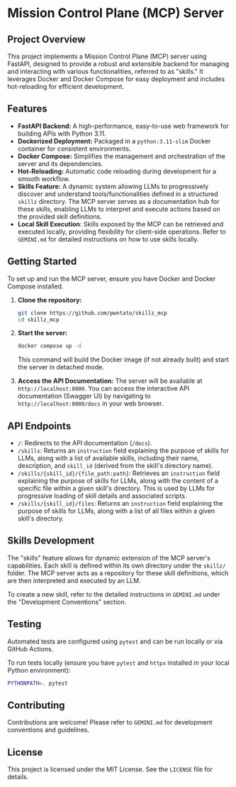 # Mission Control Plane (MCP) Server

## Project Overview

This project implements a Mission Control Plane (MCP) server using FastAPI, designed to provide a robust and extensible backend for managing and interacting with various functionalities, referred to as "skills." It leverages Docker and Docker Compose for easy deployment and includes hot-reloading for efficient development.

## Features

*   **FastAPI Backend:** A high-performance, easy-to-use web framework for building APIs with Python 3.11.
*   **Dockerized Deployment:** Packaged in a `python:3.11-slim` Docker container for consistent environments.
*   **Docker Compose:** Simplifies the management and orchestration of the server and its dependencies.
*   **Hot-Reloading:** Automatic code reloading during development for a smooth workflow.
*   **Skills Feature:** A dynamic system allowing LLMs to progressively discover and understand tools/functionalities defined in a structured `skillz` directory. The MCP server serves as a documentation hub for these skills, enabling LLMs to interpret and execute actions based on the provided skill definitions.
*   **Local Skill Execution**: Skills exposed by the MCP can be retrieved and executed locally, providing flexibility for client-side operations. Refer to `GEMINI.md` for detailed instructions on how to use skills locally.

## Getting Started

To set up and run the MCP server, ensure you have Docker and Docker Compose installed.

1.  **Clone the repository:**
    ```bash
    git clone https://github.com/pwntato/skillz_mcp
    cd skillz_mcp
    ```

2.  **Start the server:**
    ```bash
    docker compose up -d
    ```

    This command will build the Docker image (if not already built) and start the server in detached mode.

3.  **Access the API Documentation:**
    The server will be available at `http://localhost:8000`. You can access the interactive API documentation (Swagger UI) by navigating to `http://localhost:8000/docs` in your web browser.

## API Endpoints

*   `/`: Redirects to the API documentation (`/docs`).
*   `/skills`: Returns an `instruction` field explaining the purpose of skills for LLMs, along with a list of available skills, including their name, description, and `skill_id` (derived from the skill's directory name).
*   `/skills/{skill_id}/{file_path:path}`: Retrieves an `instruction` field explaining the purpose of skills for LLMs, along with the content of a specific file within a given skill's directory. This is used by LLMs for progressive loading of skill details and associated scripts.
*   `/skills/{skill_id}/files`: Returns an `instruction` field explaining the purpose of skills for LLMs, along with a list of all files within a given skill's directory.

## Skills Development

The "skills" feature allows for dynamic extension of the MCP server's capabilities. Each skill is defined within its own directory under the `skillz/` folder. The MCP server acts as a repository for these skill definitions, which are then interpreted and executed by an LLM.

To create a new skill, refer to the detailed instructions in `GEMINI.md` under the "Development Conventions" section.

## Testing

Automated tests are configured using `pytest` and can be run locally or via GitHub Actions.

To run tests locally (ensure you have `pytest` and `httpx` installed in your local Python environment):

```bash
PYTHONPATH=. pytest
```

## Contributing

Contributions are welcome! Please refer to `GEMINI.md` for development conventions and guidelines.

## License

This project is licensed under the MIT License. See the `LICENSE` file for details.
